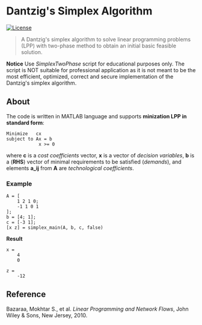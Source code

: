 # Dantzig's Simplex Algorithm
[![License](https://img.shields.io/badge/license-MIT%20License-red.svg)](https://github.com/guimspace/SimplexTwoPhase/blob/master/LICENSE.md)

> A Dantzig's simplex algorithm to solve linear programming problems (LPP) with two-phase method to obtain an initial basic feasible solution.

**Notice** Use _SimplexTwoPhase_ script for educational purposes only. The script is NOT suitable for professional application as it is not meant to be the most efficient, optimized, correct and secure implementation of the Dantzig's simplex algorithm.

## About

The code is written in MATLAB language and supports **minization LPP in standard form**:

    Minimize   cx
    subject to Ax = b
                x >= 0

where **c** is a _cost coefficients_ vector, **x** is a vector of _decision variables_, **b** is a (__RHS__) vector of minimal requirements to be satisfied (_demands_), and elements **a_ij** from **A** are _technological coefficients_.


### Example

    A = [
        1 2 1 0;
        -1 1 0 1
    ];
    b = [4; 1];
    c = [-3 1];
    [x z] = simplex_main(A, b, c, false)
    
**Result**

    x =
        4
        0
    
    z =
        -12


## Reference
Bazaraa, Mokhtar S., et al. _Linear Programming and Network Flows_, John Wiley & Sons, New Jersey, 2010.
